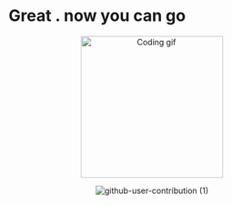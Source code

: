 # Great . now you can go

<p align="center" border-radius: 12px;>
  <img src="https://user-images.githubusercontent.com/85369490/154224043-b72031a3-55e4-44fd-8250-9b8456f02e3d.gif" alt="Coding gif" width="250">   
</p>

<div align=center>
    
 ![github-user-contribution (1)](https://user-images.githubusercontent.com/97861491/171216843-3ace5e2b-1297-4cc9-9314-6173b3bd2d39.svg)
    
</div>
